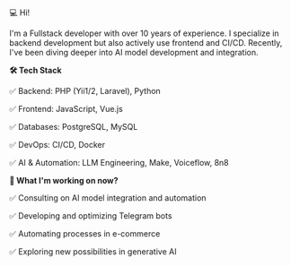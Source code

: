 💻 Hi!

I'm a Fullstack developer with over 10 years of experience. I specialize in backend development but also actively use frontend and CI/CD. Recently, I've been diving deeper into AI model development and integration.

**🛠️ Tech Stack**

✅ Backend: PHP (Yii1/2, Laravel), Python

✅ Frontend: JavaScript, Vue.js

✅ Databases: PostgreSQL, MySQL

✅ DevOps: CI/CD, Docker

✅ AI & Automation: LLM Engineering, Make, Voiceflow, 8n8

**🚀 What I'm working on now?**

✅ Consulting on AI model integration and automation

✅ Developing and optimizing Telegram bots

✅ Automating processes in e-commerce

✅ Exploring new possibilities in generative AI

